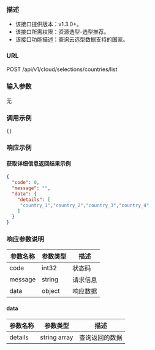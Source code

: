 ### 描述

- 该接口提供版本：v1.3.0+。
- 该接口所需权限：资源选型-选型推荐。
- 该接口功能描述：查询云选型数据支持的国家。

### URL

POST /api/v1/cloud/selections/countries/list

### 输入参数

无

### 调用示例

```
{}
```

### 响应示例

#### 获取详细信息返回结果示例

```json
{
  "code": 0,
  "message": "",
  "data": {
    "details": [
     "country_1","country_2","country_3","country_4"
    ]
  }
}
```

### 响应参数说明

| 参数名称    | 参数类型   | 描述   |
|---------|--------|------|
| code    | int32  | 状态码  |
| message | string | 请求信息 |
| data    | object | 响应数据 |

#### data

| 参数名称    | 参数类型   | 描述             |
|---------|--------|----------------|
| details | string array  | 查询返回的数据        |


